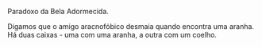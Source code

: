 
Paradoxo da Bela Adormecida.

Digamos que o amigo aracnofóbico desmaia quando encontra uma aranha. Há duas caixas - uma com uma aranha, a outra com um coelho.